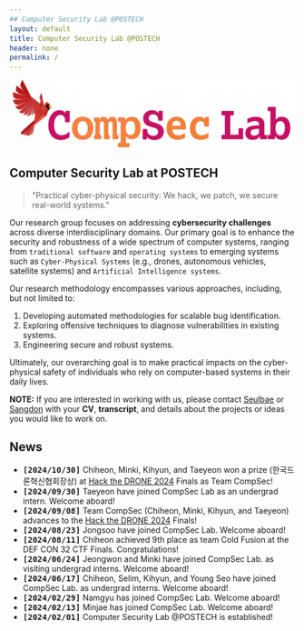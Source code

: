 ```yaml
---
## Computer Security Lab @POSTECH
layout: default
title: Computer Security Lab @POSTECH
header: none
permalink: /
---
```


![compseclab](/assets/logo/compsec-text.png)

## Computer Security Lab at POSTECH

> "Practical cyber-physical security:
> We hack, we patch, we secure real-world systems."

Our research group focuses on addressing **cybersecurity challenges**
across diverse interdisciplinary domains.
Our primary goal is to enhance the security and robustness
of a wide spectrum of computer systems,
ranging from `traditional software` and `operating systems`
to emerging systems such as
`Cyber-Physical Systems` (e.g., drones, autonomous vehicles, satellite systems)
and `Artificial Intelligence systems`.

Our research methodology encompasses various approaches,
including, but not limited to:
1. Developing automated methodologies for scalable bug identification.
2. Exploring offensive techniques to diagnose vulnerabilities in
existing systems.
3. Engineering secure and robust systems.

Ultimately, our overarching goal is to make practical impacts on
the cyber-physical safety of individuals who rely on computer-based systems
in their daily lives.

**NOTE:** If you are interested in working with us,
      please contact [Seulbae](mailto:seulbae@postech.ac.kr) or [Sangdon](https://sangdon.github.io/)
      with your **CV**, **transcript**, and details about the projects or ideas
      you would like to work on.


## News

- **<tt>[2024/10/30]</tt>** Chiheon, Minki, Kihyun, and Taeyeon won a prize
    (한국드론혁신협회장상) at <a href="http://www.hackthedrone.org/index.php">Hack the DRONE 2024</a> Finals as Team CompSec!
- **<tt>[2024/09/30]</tt>** Taeyeon have joined CompSec Lab as an undergrad intern. Welcome aboard!
- **<tt>[2024/09/08]</tt>** Team CompSec (Chiheon, Minki, Kihyun, and Taeyeon)
    advances to the <a href="http://www.hackthedrone.org/index.php">Hack the DRONE 2024</a> Finals!
- **<tt>[2024/08/23]</tt>** Jongsoo have joined CompSec Lab. Welcome aboard!
- **<tt>[2024/08/11]</tt>** Chiheon achieved 9th place as team Cold Fusion at the DEF CON 32 CTF Finals. Congratulations!
- **<tt>[2024/06/24]</tt>** Jeongwon and Minki have joined CompSec Lab. as visiting undergrad interns. Welcome aboard!
- **<tt>[2024/06/17]</tt>** Chiheon, Selim, Kihyun, and Young Seo have joined CompSec Lab. as undergrad interns. Welcome aboard!
- **<tt>[2024/02/29]</tt>** Namgyu has joined CompSec Lab. Welcome aboard!
- **<tt>[2024/02/13]</tt>** Minjae has joined CompSec Lab. Welcome aboard!
- **<tt>[2024/02/01]</tt>** Computer Security Lab @POSTECH is established!

<!-- - [Installation]({{ '/docs/installation/' | relative_url }}) -->
<!-- - [Configuration]({{ '/docs/configuration/' | relative_url }}) -->
<!-- - [Markdown]({{ '/docs/markdown/' | relative_url }}) -->
